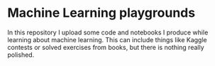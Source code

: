 # Machine Learning playgrounds

In this repository I upload some code and notebooks I produce while learning
about machine learning. This can include things like Kaggle contests or solved
exercises from books, but there is nothing really polished.

